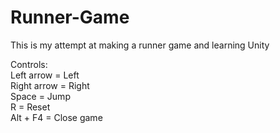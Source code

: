 # Runner-Game

This is my attempt at making a runner game and learning Unity <br>

Controls:<br>
Left arrow = Left<br>
Right arrow = Right<br>
Space = Jump<br>
R = Reset<br>
Alt + F4 = Close game
